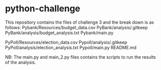# python-challenge
This repository contains the files of challenge 3 and the break down is as follows:
Pybank/Resources/budget_data.csv
PyBank/analysis/.gitkeep
PyBank/analysis/budget_analysis.txt
Pybank/main.py

PyPoll/Resources/election_data.csv
Pypoll/analysis/.gitkeep
PyPoll/analysis/election_analysis.txt
Pypoll/main.py
README.md

NB: The main.py and main_2.py files contains the scripts to run the results of the analysis.
